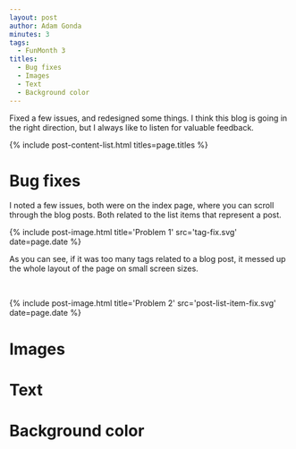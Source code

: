 ```yaml
---
layout: post
author: Adam Gonda
minutes: 3
tags:
  - FunMonth 3
titles:
  - Bug fixes
  - Images
  - Text
  - Background color
---
```


Fixed a few issues, and redesigned some things. I think this blog is going in the right direction,
but I always like to listen for valuable feedback.

{% include post-content-list.html titles=page.titles %}

# Bug fixes

I noted a few issues, both were on the index page, where you can scroll through the blog posts. Both related to the list items that represent a post.

{% include post-image.html
  title='Problem 1'
  src='tag-fix.svg'
  date=page.date
%}

As you can see, if it was too many tags related to a blog post, it messed up the whole layout of the page on small screen sizes.

<br>

{% include post-image.html
  title='Problem 2'
  src='post-list-item-fix.svg'
  date=page.date
%}



# Images

# Text

# Background color
